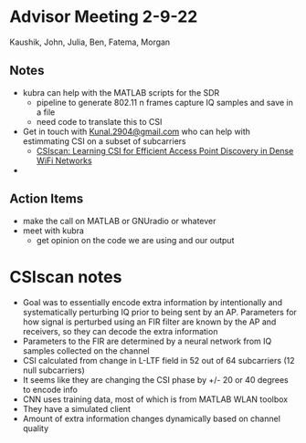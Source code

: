 # Advisor Meeting 2-9-22

Kaushik, John, Julia, Ben, Fatema, Morgan

## Notes

- kubra can help with the MATLAB scripts for the SDR
  - pipeline to generate 802.11 n frames capture IQ samples and save in a file
  - need code to translate this to CSI
- Get in touch with Kunal.2904@gmail.com who can help with estimmating CSI on a subset of subcarriers
  - [CSIscan: Learning CSI for Efficient Access Point Discovery in Dense WiFi Networks](https://genesys-lab.org/papers/ICNP_PDF-A-1.pdf)
- 


## Action Items

- make the call on MATLAB or GNUradio or whatever
- meet with kubra
  - get opinion on the code we are using and our output

# CSIscan notes
- Goal was to essentially encode extra information by intentionally and systematically perturbing IQ prior to being sent by an AP. Parameters for how signal is perturbed using an FIR filter are known by the AP and receivers, so they can decode the extra information
- Parameters to the FIR are determined by a neural network from IQ samples collected on the channel
- CSI calculated from change in L-LTF field in 52 out of 64 subcarriers (12 null subcarriers)
- It seems like they are changing the CSI phase by +/- 20 or 40 degrees to encode info
- CNN uses training data, most of which is from MATLAB WLAN toolbox
- They have a simulated client 
- Amount of extra information changes dynamically based on channel quality
